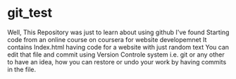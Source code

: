 # git_test

Well, This Repository was just to learn about using github
I've found Starting code from an online course on coursera for website developemnet
It contains Index.html having code for a website with just random text
You can edit that file and commit using Version Controle system i.e. git or any other to have an idea, how you can restore or undo your work by having commits in the file.
